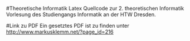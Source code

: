 #Theoretische Informatik
Latex Quellcode zur 2. theoretischen Informatik Vorlesung des Studiengangs Informatik an der HTW Dresden.

#Link zu PDF
Ein gesetztes PDF ist zu finden unter http://www.markusklemm.net/?page_id=216
